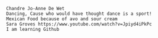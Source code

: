 
    Chandre Jo-Anne De Wet
    Dancing, Cause who would have thought dance is a sport!
    Mexican Food because of avo and sour cream
    Sara Groves https://www.youtube.com/watch?v=Jpiyd4iPkPc
    I am learning Github

